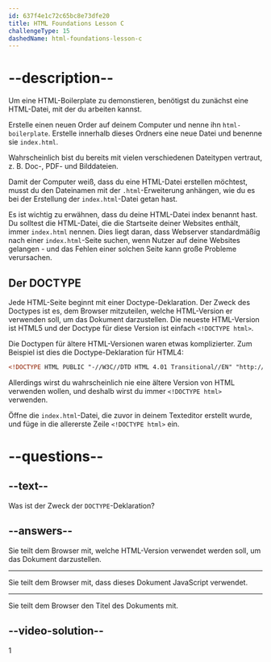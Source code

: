 ```yaml
---
id: 637f4e1c72c65bc8e73dfe20
title: HTML Foundations Lesson C
challengeType: 15
dashedName: html-foundations-lesson-c
---
```


# --description--

Um eine HTML-Boilerplate zu demonstieren, benötigst du zunächst eine HTML-Datei, mit der du arbeiten kannst.

Erstelle einen neuen Order auf deinem Computer und nenne ihn `html-boilerplate`. Erstelle innerhalb dieses Ordners eine neue Datei und benenne sie `index.html`.

Wahrscheinlich bist du bereits mit vielen verschiedenen Dateitypen vertraut, z. B. Doc-, PDF- und Bilddateien.

Damit der Computer weiß, dass du eine HTML-Datei erstellen möchtest, musst du den Dateinamen mit der `.html`-Erweiterung anhängen, wie du es bei der Erstellung der `index.html`-Datei getan hast.

Es ist wichtig zu erwähnen, dass du deine HTML-Datei index benannt hast. Du solltest die HTML-Datei, die die Startseite deiner Websites enthält, immer `index.html` nennen. Dies liegt daran, dass Webserver standardmäßig nach einer `index.html`-Seite suchen, wenn Nutzer auf deine Websites gelangen - und das Fehlen einer solchen Seite kann große Probleme verursachen.

## Der DOCTYPE

Jede HTML-Seite beginnt mit einer Doctype-Deklaration. Der Zweck des Doctypes ist es, dem Browser mitzuteilen, welche HTML-Version er verwenden soll, um das Dokument darzustellen. Die neueste HTML-Version ist HTML5 und der Doctype für diese Version ist einfach `<!DOCTYPE html>`.

Die Doctypen für ältere HTML-Versionen waren etwas komplizierter. Zum Beispiel ist dies die Doctype-Deklaration für HTML4:

```html
<!DOCTYPE HTML PUBLIC "-//W3C//DTD HTML 4.01 Transitional//EN" "http://www.w3.org/TR/html4/loose.dtd">
```

Allerdings wirst du wahrscheinlich nie eine ältere Version von HTML verwenden wollen, und deshalb wirst du immer `<!DOCTYPE html>` verwenden.

Öffne die `index.html`-Datei, die zuvor in deinem Texteditor erstellt wurde, und füge in die allererste Zeile `<!DOCTYPE html>` ein.

# --questions--
## --text--

Was ist der Zweck der `DOCTYPE`-Deklaration?

## --answers--

Sie teilt dem Browser mit, welche HTML-Version verwendet werden soll, um das Dokument darzustellen.

---

Sie teilt dem Browser mit, dass dieses Dokument JavaScript verwendet.

---

Sie teilt dem Browser den Titel des Dokuments mit.


## --video-solution--

1

